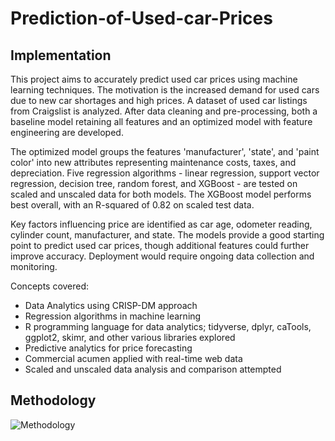 # Prediction-of-Used-car-Prices

## Implementation

This project aims to accurately predict used car prices using machine learning techniques. The motivation is the increased demand for used cars due to new car shortages and high prices. A dataset of used car listings from Craigslist is analyzed. After data cleaning and pre-processing, both a baseline model retaining all features and an optimized model with feature engineering are developed. 

The optimized model groups the features 'manufacturer', 'state', and 'paint color' into new attributes representing maintenance costs, taxes, and depreciation. Five regression algorithms - linear regression, support vector regression, decision tree, random forest, and XGBoost - are tested on scaled and unscaled data for both models. The XGBoost model performs best overall, with an R-squared of 0.82 on scaled test data. 

Key factors influencing price are identified as car age, odometer reading, cylinder count, manufacturer, and state. The models provide a good starting point to predict used car prices, though additional features could further improve accuracy. Deployment would require ongoing data collection and monitoring.

Concepts covered:
<ul> 
  <li>Data Analytics using CRISP-DM approach</li>
  <li>Regression algorithms in machine learning</li>
  <li>R programming language for data analytics; tidyverse, dplyr, caTools, ggplot2, skimr, and other various libraries explored</li>
  <li>Predictive analytics for price forecasting</li>
  <li>Commercial acumen applied with real-time web data</li>
  <li>Scaled and unscaled data analysis and comparison attempted</li>
</ul> 

## Methodology
![Methodology](https://github.com/vishwanathspring22/Prediction-of-Used-car-Prices/assets/125931190/eb4a6b5f-5f71-4659-b724-d1593c4b9e89)

</body>
</html>
